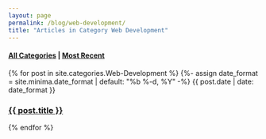 ```yaml
---
layout: page
permalink: /blog/web-development/
title: "Articles in Category Web Development"
---
```


<h4><a href="/categories">All Categories</a> | <a href="/blog">Most Recent</a></h4> 

<div>
{% for post in site.categories.Web-Development %}
 {%- assign date_format = site.minima.date_format | default: "%b %-d, %Y" -%}
 <span class="post-meta">{{ post.date | date: date_format }}</span> 
<h3><a href="{{ post.url }}">{{ post.title }}</a></h3>
{% endfor %}
</div>
